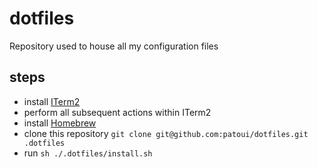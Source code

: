 # dotfiles

Repository used to house all my configuration files

## steps

- install [ITerm2](https://iterm2.com/)
- perform all subsequent actions within ITerm2
- install [Homebrew](https://brew.sh/)
- clone this repository `git clone git@github.com:patoui/dotfiles.git .dotfiles`
- run `sh ./.dotfiles/install.sh`
